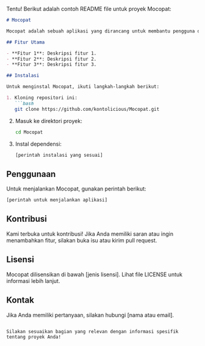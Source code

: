 Tentu! Berikut adalah contoh README file untuk proyek Mocopat:

```markdown
# Mocopat

Mocopat adalah sebuah aplikasi yang dirancang untuk membantu pengguna dalam [deskripsi singkat tentang tujuan proyek]. Proyek ini ditujukan untuk [audiens atau penggunaan utama].

## Fitur Utama

- **Fitur 1**: Deskripsi fitur 1.
- **Fitur 2**: Deskripsi fitur 2.
- **Fitur 3**: Deskripsi fitur 3.

## Instalasi

Untuk menginstal Mocopat, ikuti langkah-langkah berikut:

1. Kloning repositori ini:
   ```bash
   git clone https://github.com/kontolicious/Mocopat.git
   ```
2. Masuk ke direktori proyek:
   ```bash
   cd Mocopat
   ```
3. Instal dependensi:
   ```bash
   [perintah instalasi yang sesuai]
   ```

## Penggunaan

Untuk menjalankan Mocopat, gunakan perintah berikut:
```bash
[perintah untuk menjalankan aplikasi]
```

## Kontribusi

Kami terbuka untuk kontribusi! Jika Anda memiliki saran atau ingin menambahkan fitur, silakan buka isu atau kirim pull request.

## Lisensi

Mocopat dilisensikan di bawah [jenis lisensi]. Lihat file LICENSE untuk informasi lebih lanjut.

## Kontak

Jika Anda memiliki pertanyaan, silakan hubungi [nama atau email].
```

Silakan sesuaikan bagian yang relevan dengan informasi spesifik tentang proyek Anda!
